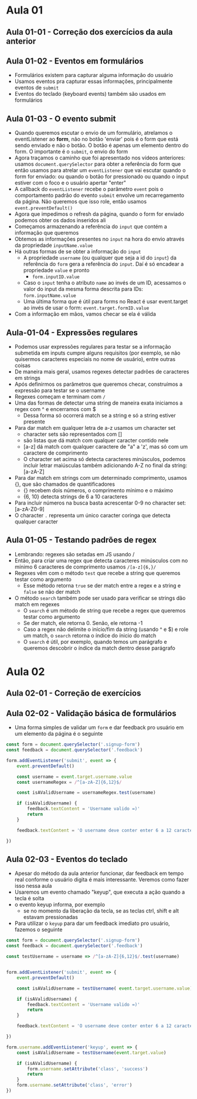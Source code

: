 # Aula 01

## Aula 01-01 - Correção dos exercícios da aula anterior

## Aula 01-02 - Eventos em formulários

- Formulários existem para capturar alguma informação do usuário
- Usamos eventos pra capturar essas informações, principalmente eventos de `submit`
- Eventos do teclado (keyboard events) também são usados em formulários

## Aula 01-03 - O evento submit

- Quando queremos escutar o envio de um formulário, atrelamos o eventListener ao **form**, não no botão 'enviar' pois é o form que está sendo enviado e não o botão. O botão é apenas um elemento dentro do form. O importante é o `submit`, o envio do form
- Agora traçamos o caminho que foi apresentado nos vídeos anteriores: usamos `document.querySelector` para obter a referência do form que então usamos para atrelar um `eventListener` que vai escutar quando o form for enviado: ou quando o botão for pressionado ou quando o input estiver com o foco e o usuário apertar "enter"
- A callback do `eventListener` recebe o parâmetro `event` pois o comportamento padrão do evento `submit` envolve um recarregamento da página. Não queremos que isso role, então usamos `event.preventDefault()`
- Agora que impedimos o refresh da página, quando o form for enviado podemos obter os dados inseridos ali
- Começamos armazenando a referência do `input` que contém a informação que queremos
- Obtemos as informações presentes no `input` na hora do envio através da propriedade `inputName.value`
- Há outras formas de se obter a informação do `input`
  - A propriedade `username` (ou qualquer que seja a id do `input`) da referência do `form` gera a referência do `input`. Daí é só encadear a propriedade `value` e pronto
    - `form.inputID.value`
  - Caso o `input` tenha o atributo `name` ao invés de um ID, acessamos o valor do input da mesma forma descrita para IDs: `form.inputName.value`
  - Uma última forma que é útil para forms no React é usar event.target ao invés de usar o form: `event.target.formID.value`
- Com a informação em mãos, vamos checar se ela é válida

## Aula-01-04 - Expressões regulares

- Podemos usar expressões regulares para testar se a informação submetida em inputs cumpre alguns requisitos (por exemplo, se não quisermos caracteres especiais no nome de usuário), entre outras coisas
- De maneira mais geral, usamos regexes detectar padrões de caracteres em strings
- Após definirmos os parâmetros que queremos checar, construímos a expressão para testar se o username 
- Regexes começam e terminam com `/`
- Uma das formas de detectar uma string de maneira exata iniciamos a regex com ^ e encerramos com $
  - Dessa forma só ocorrerá match se a string e só a string estiver presente
- Para dar match em qualquer letra de a-z usamos um character set
  - character sets são representados com []
  - são listas que dá match com qualquer caracter contido nele
  - [a-z] dá match com qualquer caractere de "a" a 'z', mas só com um caractere de comprimento
  - O character set acima só detecta caracteres minúsculos, podemos incluir letrar maiúsculas também adicionando A-Z no final da string: [a-zA-Z]
- Para dar match em strings com um determinado comprimento, usamos {}, que são chamados de quantificadores
  - {} recebem dois números, o comprimento mínimo e o máximo
  - {6, 10} detecta strings de 6 a 10 caracteres
- Para incluir números na busca basta acrescentar 0-9 no character set: [a-zA-Z0-9]
- O character `.` representa um único caracter coringa que detecta qualquer caracter

## Aula 01-05 - Testando padrões de regex

- Lembrando: regexes são setadas em JS usando /
- Então, para criar uma regex que detecta caracteres minúsculos com no mínimo 6 caracteres de comprimento usamos `/[a-z]{6,}/`
- Regexes vêm com o método `test` que recebe a string que queremos testar como argumento
  - Esse método retorna `true` se der match entre a regex e a string e `false` se não der match
- O método `search` também pode ser usado para verificar se strings dão match em regexes
  - O `search` é um método de string que recebe a regex que queremos testar como argumento
  - Se der match, ele retorna 0. Senão, ele retorna -1
  - Caso a regex não delimite o início/fim da string (usando ^ e $) e role um match, o `search` retorna o índice do ínicio do match
  - O `search` é útil, por exemplo, quando temos um parágrafo e queremos descobrir o índice da match dentro desse parágrafo

# Aula 02

## Aula 02-01 - Correção de exercícios

## Aula 02-02 - Validação básica de formulários

- Uma forma simples de validar um `form` e dar feedback pro usuário em um elemento da página é o seguinte

```javascript
const form = document.querySelector('.signup-form')
const feedback = document.querySelector('.feedback')

form.addEventListener('submit', event => {
    event.preventDefault()

    const username = event.target.username.value
    const usernameRegex = /^[a-zA-Z]{6,12}$/

    const isAValidUsername = usernameRegex.test(username)

    if (isAValidUsername) {
        feedback.textContent = 'Username valido =)'
        return
    }

    feedback.textContent = 'O username deve conter enter 6 a 12 caracteres e deve conter apenas letras'

})
```

## Aula 02-03 - Eventos do teclado

- Apesar do método da aula anterior funcionar, dar feedback em tempo real conforme o usuário digita é mais interessante. Veremos como fazer isso nessa aula
- Usaremos um evento chamado "keyup", que executa a ação quando a tecla é solta
- o evento keyup informa, por exemplo
  - se no momento da liberação da tecla, se as teclas ctrl, shift e alt estavam pressionadas
- Para utilizar o `keyup` para dar um feedback imediato pro usuário, fazemos o seguinte

```javascript
const form = document.querySelector('.signup-form')
const feedback = document.querySelector('.feedback')

const testUsername = username => /^[a-zA-Z]{6,12}$/.test(username) 


form.addEventListener('submit', event => {
    event.preventDefault()

    const isAValidUsername = testUsername( event.target.username.value)

    if (isAValidUsername) {
        feedback.textContent = 'Username valido =)'
        return
    }

    feedback.textContent = 'O username deve conter enter 6 a 12 caracteres e deve conter apenas letras'

})

form.username.addEventListener('keyup', event => {
    const isAValidUsername = testUsername(event.target.value)

    if (isAValidUsername) {
        form.username.setAttribute('class', 'success')
        return
    }
    form.username.setAttribute('class', 'error')
})
```